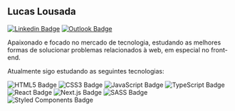 ## Lucas Lousada

[![Linkedin Badge](https://img.shields.io/badge/-Lucas_Lousada-0077B5?style=flat-square&logo=Linkedin&logoColor=white&link=https://www.linkedin.com/in/lucas-lousada-746185176/)](https://www.linkedin.com/in/lucas-lousada-746185176/) 
[![Outlook Badge](https://img.shields.io/badge/-lucas__lousada@outlook.com-0078D4?style=flat-square&logo=microsoft-outlook&logoColor=white&link=mailto:lucas_lousada@outlook.com)](mailto:lucas_lousada@outlook.com)

Apaixonado e focado no mercado de tecnologia, estudando as melhores formas de solucionar problemas relacionados à web, em especial no front-end.

Atualmente sigo estudando as seguintes tecnologias:

![HTML5 Badge](https://img.shields.io/badge/-HTML5-20232A?style=flat-square&logo=html5)
![CSS3 Badge](https://img.shields.io/badge/-CSS3-20232A?style=flat-square&logo=css3&logoColor=1572B6)
![JavaScript Badge](https://img.shields.io/badge/-JavaScript-20232A?style=flat-square&logo=javascript)
![TypeScript Badge](https://img.shields.io/badge/-TypeScript-20232A?style=flat-square&logo=typescript)
![React Badge](https://img.shields.io/badge/-ReactJS-20232A?style=flat-square&logo=react)
![Next.js Badge](https://img.shields.io/badge/-Next.js-20232A?style=flat-square&logo=next.js)
![SASS Badge](https://img.shields.io/badge/-Sass-20232A?style=flat-square&logo=sass)
![Styled Components Badge](https://img.shields.io/badge/-Styled_Components-20232A?style=flat-square&logo=styled-components)
